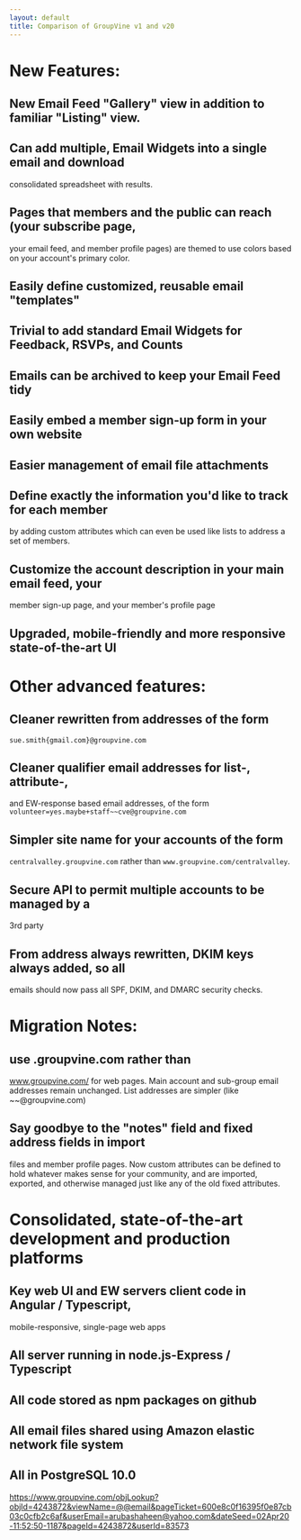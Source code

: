 ```yaml
---
layout: default
title: Comparison of GroupVine v1 and v20
---
```


# New Features:

## New Email Feed "Gallery" view in addition to familiar "Listing" view.
## Can add multiple, Email Widgets into a single email and download
   consolidated spreadsheet with results.
## Pages that members and the public can reach (your subscribe page,
   your email feed, and member profile pages) are themed to use
   colors based on your account's primary color.
## Easily define customized, reusable email "templates"
## Trivial to add standard Email Widgets for Feedback, RSVPs, and Counts
## Emails can be archived to keep your Email Feed tidy
## Easily embed a member sign-up form in your own website
## Easier management of email file attachments
## Define exactly the information you'd like to track for each member
   by adding custom attributes which can even be used like lists to 
   address a set of members.
## Customize the account description in your main email feed, your
   member sign-up page, and your member's profile page
## Upgraded, mobile-friendly and more responsive state-of-the-art UI


# Other advanced features:

## Cleaner rewritten from addresses of the form 
   ```sue.smith{gmail.com}@groupvine.com```
## Cleaner qualifier email addresses for list-, attribute-, 
   and EW-response based email addresses, of the form
   ```volunteer=yes.maybe+staff~~cve@groupvine.com```
## Simpler site name for your accounts of the form 
   ```centralvalley.groupvine.com``` rather than 
   ```www.groupvine.com/centralvalley```.
## Secure API to permit multiple accounts to be managed by a 
   3rd party
## From address always rewritten, DKIM keys always added, so all
   emails should now pass all SPF, DKIM, and DMARC security checks.


# Migration Notes:

## use <community>.groupvine.com rather than
   www.groupvine.com/<community> for web pages.  Main account and
   sub-group email addresses remain unchanged.  List addresses are
   simpler (like <listname>~~<community>@groupvine.com)

## Say goodbye to the "notes" field and fixed address fields in import
   files and member profile pages.  Now custom attributes can be
   defined to hold whatever makes sense for your community, and are
   imported, exported, and otherwise managed just like any of the old
   fixed attributes.


# Consolidated, state-of-the-art development and production platforms

## Key web UI and EW servers client code in Angular / Typescript, 
   mobile-responsive, single-page web apps
## All server running in node.js-Express / Typescript
## All code stored as npm packages on github
## All email files shared using Amazon elastic network file system
## All in PostgreSQL 10.0



https://www.groupvine.com/objLookup?objId=4243872&viewName=@@email&pageTicket=600e8c0f16395f0e87cb03c0cfb2c6af&userEmail=arubashaheen@yahoo.com&dateSeed=02Apr20-11:52:50-1187&pageId=4243872&userId=83573

